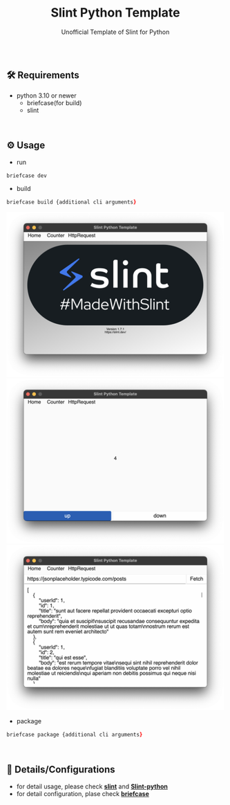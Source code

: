 <h1 align="center">Slint Python Template</h1>
<p align="center">Unofficial Template of Slint for Python</p>
<br><br>


## 🛠️ Requirements
- python 3.10 or newer
  - briefcase(for build)
  - slint

<br>

## ⚙️ Usage
- run
```zsh
briefcase dev
```

- build
```zsh
briefcase build {additional cli arguments}
```
<img src="https://github.com/somehitDev/slint-python-template/blob/main/assets/SlintPythonTemplate_Home.png?raw=true">
<img src="https://github.com/somehitDev/slint-python-template/blob/main/assets/SlintPythonTemplate_Counter.png?raw=true">
<img src="https://github.com/somehitDev/slint-python-template/blob/main/assets/SlintPythonTemplate_HttpRequest.png?raw=true">
<br>

- package
```zsh
briefcase package {additional cli arguments}
```

<br>

## 📃 Details/Configurations
- for detail usage, please check **[slint](https://releases.slint.dev/latest/docs/slint/)** and **[Slint-python](https://pypi.org/project/slint/)**
- for detail configuration, plase check **[briefcase](https://briefcase.readthedocs.io/)**
